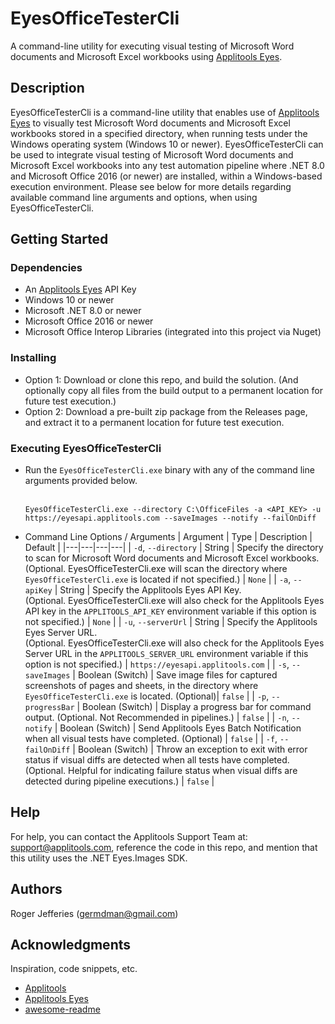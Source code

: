 # EyesOfficeTesterCli

A command-line utility for executing visual testing of Microsoft Word documents and Microsoft Excel workbooks using [Applitools Eyes](https://applitools.com/platform/eyes/).

## Description

EyesOfficeTesterCli is a command-line utility that enables use of [Applitools Eyes](https://applitools.com/platform/eyes/) to visually test Microsoft Word documents and Microsoft Excel workbooks stored in a specified directory, when running tests under the Windows operating system (Windows 10 or newer). EyesOfficeTesterCli can be used to integrate visual testing of Microsoft Word documents and Microsoft Excel workbooks into any test automation pipeline where .NET 8.0 and Microsoft Office 2016 (or newer) are installed, within a Windows-based execution environment. Please see below for more details regarding available command line arguments and options, when using EyesOfficeTesterCli.

## Getting Started

### Dependencies

* An [Applitools Eyes](https://applitools.com/platform/eyes/) API Key
* Windows 10 or newer
* Microsoft .NET 8.0 or newer
* Microsoft Office 2016 or newer
* Microsoft Office Interop Libraries (integrated into this project via Nuget)

### Installing

* Option 1: Download or clone this repo, and build the solution. (And optionally copy all files from the build output to a permanent location for future test execution.)
* Option 2: Download a pre-built zip package from the Releases page, and extract it to a permanent location for future test execution.

### Executing EyesOfficeTesterCli

* Run the `EyesOfficeTesterCli.exe` binary with any of the command line arguments provided below.<br><br>
    
    ```
    EyesOfficeTesterCli.exe --directory C:\OfficeFiles -a <API_KEY> -u https://eyesapi.applitools.com --saveImages --notify --failOnDiff
    ```

* Command Line Options / Arguments
    | Argument | Type | Description | Default |
    |---|---|---|---|
    | `-d`, `--directory` | String | Specify the directory to scan for Microsoft Word documents and Microsoft Excel workbooks.<br>(Optional. EyesOfficeTesterCli.exe will scan the directory where `EyesOfficeTesterCli.exe` is located if not specified.) | `None` |
    | `-a`, `--apiKey` | String | Specify the Applitools Eyes API Key.<br>(Optional. EyesOfficeTesterCli.exe will also check for the Applitools Eyes API key in the `APPLITOOLS_API_KEY` environment variable if this option is not specified.) | `None` |
    | `-u`, `--serverUrl` | String | Specify the Applitools Eyes Server URL.<br>(Optional. EyesOfficeTesterCli.exe will also check for the Applitools Eyes Server URL in the `APPLITOOLS_SERVER_URL` environment variable if this option is not specified.) | `https://eyesapi.applitools.com` |
    | `-s`, `--saveImages` | Boolean (Switch) | Save image files for captured screenshots of pages and sheets, in the directory where `EyesOfficeTesterCli.exe` is located. (Optional)| `false` |
    | `-p`, `--progressBar` | Boolean (Switch) | Display a progress bar for command output. (Optional. Not Recommended in pipelines.) | `false` |
    | `-n`, `--notify` | Boolean (Switch) | Send Applitools Eyes Batch Notification when all visual tests have completed. (Optional) | `false` |
    | `-f`, `--failOnDiff` | Boolean (Switch) | Throw an exception to exit with error status if visual diffs are detected when all tests have completed.<br>(Optional. Helpful for indicating failure status when visual diffs are detected during pipeline executions.) | `false` |




## Help

For help, you can contact the Applitools Support Team at: support@applitools.com, reference the code in this repo, and mention that this utility uses the .NET Eyes.Images SDK.


## Authors

Roger Jefferies (germdman@gmail.com)  



## Acknowledgments

Inspiration, code snippets, etc.
* [Applitools](https://applitools.com/)
* [Applitools Eyes](https://applitools.com/platform/eyes/)
* [awesome-readme](https://github.com/matiassingers/awesome-readme)